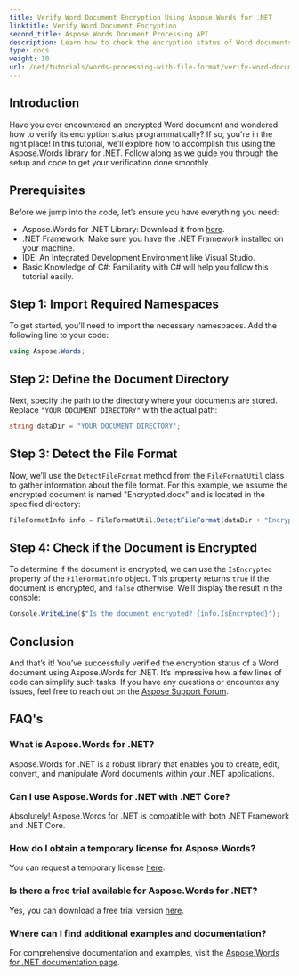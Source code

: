 ```yaml
---
title: Verify Word Document Encryption Using Aspose.Words for .NET
linktitle: Verify Word Document Encryption
second_title: Aspose.Words Document Processing API
description: Learn how to check the encryption status of Word documents within your .NET applications using the powerful Aspose.Words library. This step-by-step tutorial covers the prerequisites, code implementation, and helpful FAQs.
type: docs
weight: 10
url: /net/tutorials/words-processing-with-file-format/verify-word-document-encryption/
---
```

## Introduction

Have you ever encountered an encrypted Word document and wondered how to verify its encryption status programmatically? If so, you're in the right place! In this tutorial, we’ll explore how to accomplish this using the Aspose.Words library for .NET. Follow along as we guide you through the setup and code to get your verification done smoothly.

## Prerequisites

Before we jump into the code, let’s ensure you have everything you need:

- Aspose.Words for .NET Library: Download it from [here](https://releases.aspose.com/words/net/).
- .NET Framework: Make sure you have the .NET Framework installed on your machine.
- IDE: An Integrated Development Environment like Visual Studio.
- Basic Knowledge of C#: Familiarity with C# will help you follow this tutorial easily.

## Step 1: Import Required Namespaces

To get started, you’ll need to import the necessary namespaces. Add the following line to your code:

```csharp
using Aspose.Words;
```

## Step 2: Define the Document Directory

Next, specify the path to the directory where your documents are stored. Replace `"YOUR DOCUMENT DIRECTORY"` with the actual path:

```csharp
string dataDir = "YOUR DOCUMENT DIRECTORY";
```

## Step 3: Detect the File Format

Now, we’ll use the `DetectFileFormat` method from the `FileFormatUtil` class to gather information about the file format. For this example, we assume the encrypted document is named "Encrypted.docx" and is located in the specified directory:

```csharp
FileFormatInfo info = FileFormatUtil.DetectFileFormat(dataDir + "Encrypted.docx");
```

## Step 4: Check if the Document is Encrypted

To determine if the document is encrypted, we can use the `IsEncrypted` property of the `FileFormatInfo` object. This property returns `true` if the document is encrypted, and `false` otherwise. We’ll display the result in the console:

```csharp
Console.WriteLine($"Is the document encrypted? {info.IsEncrypted}");
```

## Conclusion

And that’s it! You’ve successfully verified the encryption status of a Word document using Aspose.Words for .NET. It’s impressive how a few lines of code can simplify such tasks. If you have any questions or encounter any issues, feel free to reach out on the [Aspose Support Forum](https://forum.aspose.com/c/words/8).

## FAQ's

### What is Aspose.Words for .NET?
Aspose.Words for .NET is a robust library that enables you to create, edit, convert, and manipulate Word documents within your .NET applications.

### Can I use Aspose.Words for .NET with .NET Core?
Absolutely! Aspose.Words for .NET is compatible with both .NET Framework and .NET Core.

### How do I obtain a temporary license for Aspose.Words?
You can request a temporary license [here](https://purchase.aspose.com/temporary-license/).

### Is there a free trial available for Aspose.Words for .NET?
Yes, you can download a free trial version [here](https://releases.aspose.com/).

### Where can I find additional examples and documentation?
For comprehensive documentation and examples, visit the [Aspose.Words for .NET documentation page](https://reference.aspose.com/words/net/).
